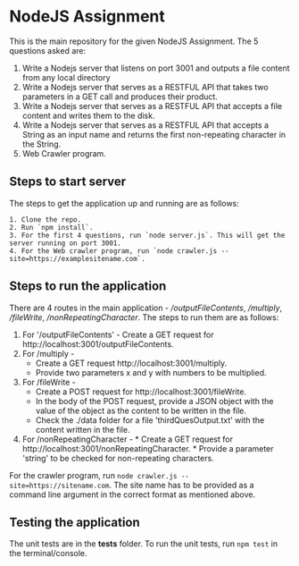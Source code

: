 # NodeJS Assignment

This is the main repository for the given NodeJS Assignment. The 5 questions asked are:

1. Write a Nodejs server that listens on port 3001 and outputs a file content from any local directory
2. Write a Nodejs server that serves as a RESTFUL API that takes two parameters in a GET call and produces their product. 
3. Write a Nodejs server that serves as a RESTFUL  API that accepts a file content and writes them to the disk.
4. Write a Nodejs server that serves as a RESTFUL  API that accepts a String as an input name and returns the first non-repeating character in the String. 
5. Web Crawler program.

## Steps to start server

  The steps to get the application up and running are as follows:

    1. Clone the repo.
    2. Run `npm install`.
    3. For the first 4 questions, run `node server.js`. This will get the server running on port 3001.
    4. For the Web crawler program, run `node crawler.js --site=https://examplesitename.com`.

## Steps to run the application

There are 4 routes in the main application - */outputFileContents*, */multiply*, */fileWrite*, */nonRepeatingCharacter*. The steps to run them are as follows:

1. For '/outputFileContents' - Create a GET request for http://localhost:3001/outputFileContents.
2. For /multiply -
    * Create a GET request http://localhost:3001/multiply.
    * Provide two parameters x and y with numbers to be multiplied.
3. For /fileWrite -
    * Create a POST request for http://localhost:3001/fileWrite.
    * In the body of the POST request, provide a JSON object with the
        value of the object as the content to be written in the file.
    * Check the ./data folder for a file 'thirdQuesOutput.txt' with the
        content written in the file.
4. For  /nonRepeatingCharacter -
        * Create a GET request for http://localhost:3001/nonRepeatingCharacter.
        * Provide a parameter 'string' to be checked for non-repeating
            characters.

For the crawler program, run `node crawler.js --site=https://sitename.com`. The site name has to be provided as a command line argument in the correct format as mentioned above.

## Testing the application

The unit tests are in the **tests** folder. To run the unit tests, run `npm test` in the terminal/console. 